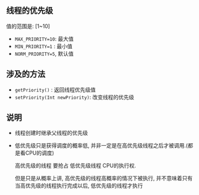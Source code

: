 ## 线程的优先级

值的范围是: [1~10]

- `MAX_PRIORITY=10`: 最大值
- `MIN_PRIORITY=1` : 最小值
- `NORM_PRIORITY=5`, 默认值

## 涉及的方法

- `getPriority()` :  返回线程优先级值
- `setPriority(Int newPriority)`: 改变线程的优先级

## 说明

- 线程创建时继承父线程的优先级

- 低优先级只是获得调度的概率低, 并非一定是在高优先级线程之后才被调用.(都是看CPU的调度)

  高优先级的线程 要抢占 低优先级线程 CPU的执行权. 

  但是只是从概率上讲, 高优先级的线程高概率的情况下被执行, 并不意味着只有当高优先级的线程执行完成以后, 低优先级的线程才执行



